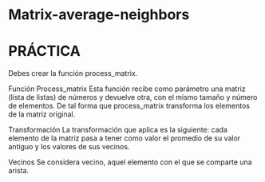 # Matrix-average-neighbors
# PRÁCTICA

Debes crear la función process_matrix.

Función Process_matrix
Esta función recibe como parámetro una matriz (lista de listas) de números 
y devuelve otra, con el mismo tamaño y número de elementos.
De tal forma que process_matrix transforma los elementos de la matriz 
original.

Transformación
La transformación que aplica es la siguiente: cada elemento de la matriz 
pasa a tener como valor el promedio de su valor antiguo y los valores de 
sus vecinos.

Vecinos
Se considera vecino, aquel elemento con el que se comparte una arista.
